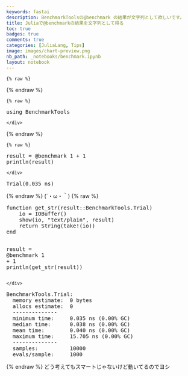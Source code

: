 ```yaml
---
keywords: fastai
description: BenchmarkToolsの@benchmark の結果が文字列として欲しいです。
title: Juliaで@benchmarkの結果を文字列として得る
toc: true 
badges: true
comments: true
categories: [JuliaLang, Tips]
image: images/chart-preview.png
nb_path: _notebooks/benchmark.ipynb
layout: notebook
---
```


<!--
#################################################
### THIS FILE WAS AUTOGENERATED! DO NOT EDIT! ###
#################################################
# file to edit: _notebooks/benchmark.ipynb
-->

<div class="container" id="notebook-container">
        
    {% raw %}
    
<div class="cell border-box-sizing code_cell rendered">

</div>
    {% endraw %}

    {% raw %}
    
<div class="cell border-box-sizing code_cell rendered">
<div class="input">

<div class="inner_cell">
    <div class="input_area">
<div class=" highlight hl-ipython3"><pre><span></span><span class="n">using</span> <span class="n">BenchmarkTools</span>
</pre></div>

    </div>
</div>
</div>

</div>
    {% endraw %}

    {% raw %}
    
<div class="cell border-box-sizing code_cell rendered">
<div class="input">

<div class="inner_cell">
    <div class="input_area">
<div class=" highlight hl-ipython3"><pre><span></span><span class="n">result</span> <span class="o">=</span> <span class="nd">@benchmark</span> <span class="mi">1</span> <span class="o">+</span> <span class="mi">1</span>
<span class="n">println</span><span class="p">(</span><span class="n">result</span><span class="p">)</span>
</pre></div>

    </div>
</div>
</div>

<div class="output_wrapper">
<div class="output">

<div class="output_area">

<div class="output_subarea output_stream output_stdout output_text">
<pre>Trial(0.035 ns)
</pre>
</div>
</div>

</div>
</div>

</div>
    {% endraw %}
(´・ω・｀)
    {% raw %}
    
<div class="cell border-box-sizing code_cell rendered">
<div class="input">

<div class="inner_cell">
    <div class="input_area">
<div class=" highlight hl-ipython3"><pre><span></span><span class="n">function</span> <span class="n">get_str</span><span class="p">(</span><span class="n">result</span><span class="p">::</span><span class="n">BenchmarkTools</span><span class="o">.</span><span class="n">Trial</span><span class="p">)</span>
    <span class="n">io</span> <span class="o">=</span> <span class="n">IOBuffer</span><span class="p">()</span>
    <span class="n">show</span><span class="p">(</span><span class="n">io</span><span class="p">,</span> <span class="s2">&quot;text/plain&quot;</span><span class="p">,</span> <span class="n">result</span><span class="p">)</span>
    <span class="k">return</span> <span class="n">String</span><span class="p">(</span><span class="n">take</span><span class="o">!(</span>io<span class="o">))</span>
<span class="n">end</span>


<span class="n">result</span> <span class="o">=</span> <span class="nd">@benchmark</span> <span class="mi">1</span> <span class="o">+</span> <span class="mi">1</span>
<span class="n">println</span><span class="p">(</span><span class="n">get_str</span><span class="p">(</span><span class="n">result</span><span class="p">))</span>
</pre></div>

    </div>
</div>
</div>

<div class="output_wrapper">
<div class="output">

<div class="output_area">

<div class="output_subarea output_stream output_stdout output_text">
<pre>BenchmarkTools.Trial: 
  memory estimate:  0 bytes
  allocs estimate:  0
  --------------
  minimum time:     0.035 ns (0.00% GC)
  median time:      0.038 ns (0.00% GC)
  mean time:        0.040 ns (0.00% GC)
  maximum time:     15.705 ns (0.00% GC)
  --------------
  samples:          10000
  evals/sample:     1000
</pre>
</div>
</div>

</div>
</div>

</div>
    {% endraw %}
どう考えてもスマートじゃないけど動いてるのでヨシ
</div>
 

<script type="application/vnd.jupyter.widget-state+json">
{"state": {}, "version_major": 2, "version_minor": 0}
</script>

